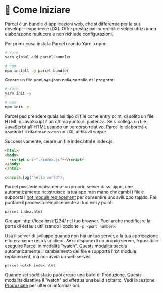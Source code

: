 # 🚀 Come Iniziare

Parcel è un bundle di applicazioni web, che si differenzia per la sua developer experience (DX). Offre prestazioni incredibili e veloci utilizzando elaborazione multicore e non richiede configurazioni.

Per prima cosa installa Parcel usando Yarn o npm:

```bash
# Yarn
yarn global add parcel-bundler

# npm
npm install -g parcel-bundler
```

Creare un file package.json nella cartella del progetto:

```bash
# Yarn
yarn init -y

# npm
npm init -y
```

Parcel può prendere qualsiasi tipo di file come entry point, di solito un file HTML o JavaScript è un ottimo punto di partenza. Se si collega un file JavaScript all'HTML usando un percorso relativo, Parcel lo elaborerà e sostituirà il riferimento con un URL al file di output.

Successivamente, creare un file index.html e index.js.

```html
<html>
<body>
  <script src="./index.js"></script>
</body>
</html>
```

```javascript
console.log("hello world");
```

Parcel possiede nativamente un proprio server di sviluppo, che automaticamente ricostruisce la tua app man mano che cambi i file e supporta l'[hot module replacement](hmr.html) per consentire uno sviluppo rapido. Fai puntare il processo semplicemente al tuo entry point:

```bash
parcel index.html
```

Ora apri http://localhost:1234/ nel tuo browser. Puoi anche modificare la porta di default utilizzando l'opzione `-p <port number>`.

Usa il server di sviluppo quando non hai un tuo server, o la tua applicazione è interamente resa lato client. Se si dispone di un proprio server, è possibile eseguire Parcel in modalità "watch". Questa modalità traccia automaticamente il cambiamento dei file e supporta l'hot module replacement, ma non avvia un web server.

```bash
parcel watch index.html
```

Quando sei soddisfatto puoi creare una build di Produzione. Questa modalità disattiva il "watch" ed effettua una build soltanto. Vedi la sezione [Produzione](production.html) per ulteriori informazioni.
